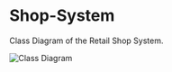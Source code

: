 # Shop-System

Class Diagram of the Retail Shop System.

![Class Diagram](https://user-images.githubusercontent.com/130489863/232654811-65283010-271a-4220-a3f2-9b9cc20a36e9.svg)
